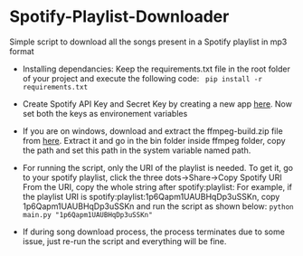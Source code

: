 # Spotify-Playlist-Downloader
Simple script to download all the songs present in a Spotify playlist in mp3 format

- Installing dependancies:
  Keep the requirements.txt file in the root folder of your project and execute the following code:
  ``` pip install -r requirements.txt```
  
- Create Spotify API Key and Secret Key by creating a new app [here](https://developer.spotify.com/dashboard/login).
  Now set both the keys as environement variables 
  
- If you are on windows, download and extract the ffmpeg-build.zip file from [here](https://ffmpeg.org/download.html#build-windows). 
  Extract it and go in the bin folder inside ffmpeg folder, copy the path and set this path in the system variable named path. 

- For running the script, only the URI of the playlist is needed. To get it, go to your spotify playlist, 
  click the three dots->Share->Copy Spotify URI
  From the URI, copy the whole string after spotify:playlist:
  For example, if the playlist URI is spotify:playlist:1p6Qapm1UAUBHqDp3uSSKn, copy 1p6Qapm1UAUBHqDp3uSSKn and run the script as shown below:
  ``` python main.py "1p6Qapm1UAUBHqDp3uSSKn" ```
  
- If during song download process, the process terminates due to some issue, just re-run the script and everything will be fine. 
  
